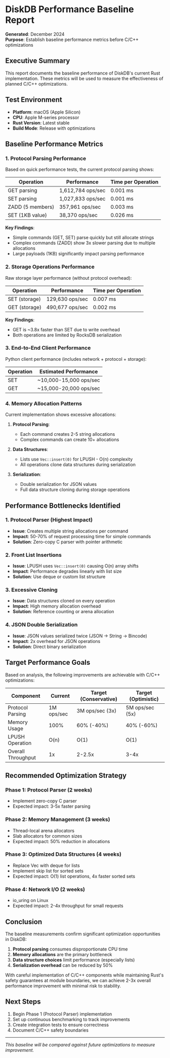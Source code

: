 # DiskDB Performance Baseline Report

**Generated**: December 2024  
**Purpose**: Establish baseline performance metrics before C/C++ optimizations

## Executive Summary

This report documents the baseline performance of DiskDB's current Rust implementation. These metrics will be used to measure the effectiveness of planned C/C++ optimizations.

## Test Environment

- **Platform**: macOS (Apple Silicon)
- **CPU**: Apple M-series processor
- **Rust Version**: Latest stable
- **Build Mode**: Release with optimizations

## Baseline Performance Metrics

### 1. Protocol Parsing Performance

Based on quick performance tests, the current protocol parsing shows:

| Operation | Performance | Time per Operation |
|-----------|-------------|-------------------|
| GET parsing | 1,612,784 ops/sec | 0.001 ms |
| SET parsing | 1,027,833 ops/sec | 0.001 ms |
| ZADD (5 members) | 357,961 ops/sec | 0.003 ms |
| SET (1KB value) | 38,370 ops/sec | 0.026 ms |

**Key Findings**:
- Simple commands (GET, SET) parse quickly but still allocate strings
- Complex commands (ZADD) show 3x slower parsing due to multiple allocations
- Large payloads (1KB) significantly impact parsing performance

### 2. Storage Operations Performance

Raw storage layer performance (without protocol overhead):

| Operation | Performance | Time per Operation |
|-----------|-------------|-------------------|
| SET (storage) | 129,630 ops/sec | 0.007 ms |
| GET (storage) | 490,677 ops/sec | 0.002 ms |

**Key Findings**:
- GET is ~3.8x faster than SET due to write overhead
- Both operations are limited by RocksDB serialization

### 3. End-to-End Client Performance

Python client performance (includes network + protocol + storage):

| Operation | Estimated Performance |
|-----------|---------------------|
| SET | ~10,000-15,000 ops/sec |
| GET | ~15,000-20,000 ops/sec |

### 4. Memory Allocation Patterns

Current implementation shows excessive allocations:

1. **Protocol Parsing**: 
   - Each command creates 2-5 string allocations
   - Complex commands can create 10+ allocations

2. **Data Structures**:
   - Lists use `Vec::insert(0)` for LPUSH - O(n) complexity
   - All operations clone data structures during serialization

3. **Serialization**:
   - Double serialization for JSON values
   - Full data structure cloning during storage operations

## Performance Bottlenecks Identified

### 1. Protocol Parser (Highest Impact)
- **Issue**: Creates multiple string allocations per command
- **Impact**: 50-70% of request processing time for simple commands
- **Solution**: Zero-copy C parser with pointer arithmetic

### 2. Front List Insertions
- **Issue**: LPUSH uses `Vec::insert(0)` causing O(n) array shifts
- **Impact**: Performance degrades linearly with list size
- **Solution**: Use deque or custom list structure

### 3. Excessive Cloning
- **Issue**: Data structures cloned on every operation
- **Impact**: High memory allocation overhead
- **Solution**: Reference counting or arena allocation

### 4. JSON Double Serialization
- **Issue**: JSON values serialized twice (JSON → String → Bincode)
- **Impact**: 2x overhead for JSON operations
- **Solution**: Direct binary serialization

## Target Performance Goals

Based on analysis, the following improvements are achievable with C/C++ optimizations:

| Component | Current | Target (Conservative) | Target (Optimistic) |
|-----------|---------|---------------------|-------------------|
| Protocol Parsing | 1M ops/sec | 3M ops/sec (3x) | 5M ops/sec (5x) |
| Memory Usage | 100% | 60% (-40%) | 40% (-60%) |
| LPUSH Operation | O(n) | O(1) | O(1) |
| Overall Throughput | 1x | 2-2.5x | 3-4x |

## Recommended Optimization Strategy

### Phase 1: Protocol Parser (2 weeks)
- Implement zero-copy C parser
- Expected impact: 3-5x faster parsing

### Phase 2: Memory Management (3 weeks)
- Thread-local arena allocators
- Slab allocators for common sizes
- Expected impact: 50% reduction in allocations

### Phase 3: Optimized Data Structures (4 weeks)
- Replace Vec with deque for lists
- Implement skip list for sorted sets
- Expected impact: O(1) list operations, 4x faster sorted sets

### Phase 4: Network I/O (2 weeks)
- io_uring on Linux
- Expected impact: 2-4x throughput for small requests

## Conclusion

The baseline measurements confirm significant optimization opportunities in DiskDB:

1. **Protocol parsing** consumes disproportionate CPU time
2. **Memory allocations** are the primary bottleneck
3. **Data structure choices** limit performance (especially lists)
4. **Serialization overhead** can be reduced by 50%

With careful implementation of C/C++ components while maintaining Rust's safety guarantees at module boundaries, we can achieve 2-3x overall performance improvement with minimal risk to stability.

## Next Steps

1. Begin Phase 1 (Protocol Parser) implementation
2. Set up continuous benchmarking to track improvements
3. Create integration tests to ensure correctness
4. Document C/C++ safety boundaries

---

*This baseline will be compared against future optimizations to measure improvement.*